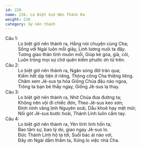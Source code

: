 ```yaml
---
id: 226
name: 226. Lo Biệt Giờ Nên Thánh Ra
weight: 226
category: Sự nên thánh
---
```

<dl><dt>Câu 1:</dt><dd data-verse="1">Lo biệt giờ nên thánh ra, Hằng nói chuyện cùng Cha; <br/>Sống với Ngài luôn mỗi giây, Linh lương nuôi ta đây. <br/>Tương giao thân tình muôn mối, Giúp kẻ góa, già, côi, <br/>Luôn trông mọi sự chớ quên kiếm phước ơn từ trên. </dd><dt>Câu 2:</dt><dd data-verse="2">Lo biệt giờ nên thánh ra, Ngăn sóng đời tràn qua; <br/>Kiếm hết dịp tiện ở riêng, Thông công Cha thiêng liêng. <br/>Chăm xem Jê-sus ta hóa Giống Chúa đâu nào ngoa, <br/>Trông ta bạn bè thấy ngay, Giống Jê-sus lạ thay. </dd><dt>Câu 3:</dt><dd data-verse="3">Lo biệt giờ nên thánh ra, Nhờ Chúa đưa đường ta; <br/>Không nên vội đi chiếc đơn, Theo Jê-sus keo sơn; <br/>Đinh ninh vâng lịnh Nguyên soái, Dẫu khoẻ hay mệt mỏi; <br/>Nối gót Jê-sus bước hoài, Thánh Linh luôn cầm tay. </dd><dt>Câu 4:</dt><dd data-verse="3">Lo biệt giờ nên thánh ra, Yên tĩnh linh hồn ta; <br/> Bao tâm sự, bao lý do, giao ngay Jê-sus lo. <br/>Đức Thánh Linh hộ ta tới, Suối bác ái nào vơi, <br/>Đây ơn Ngài dầm thấm ta, Xứng lo việc nhà Cha. </dd></dl>
